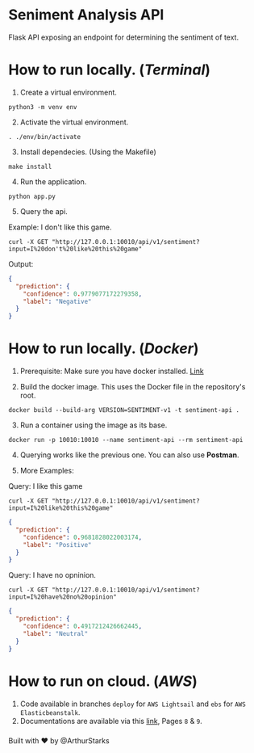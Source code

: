 # Seniment Analysis API

Flask API exposing an endpoint for determining the
sentiment of text.

# How to run locally. (**_Terminal_**)

1. Create a virtual environment.
```jupyter
python3 -m venv env
```


2. Activate the virtual environment.
```jupyter
. ./env/bin/activate
```


3. Install dependecies. (Using the Makefile)
```jupyter
make install
```


4. Run the application.
```jupyter
python app.py
```


5. Query the api.

Example: I don't like this game.
```jupyter
curl -X GET "http://127.0.0.1:10010/api/v1/sentiment?input=I%20don't%20like%20this%20game"
```

Output:
```json
{
  "prediction": {
    "confidence": 0.9779077172279358,
    "label": "Negative"
  }
}
```

# How to run locally. (**_Docker_**)

1. Prerequisite: Make sure you have docker installed. [Link](https://docs.docker.com/desktop/install/mac-install/)


2. Build the docker image. This uses the Docker file in the repository's root.
```jupyter
docker build --build-arg VERSION=SENTIMENT-v1 -t sentiment-api .
```


3. Run a container using the image as its base.
```jupyter
docker run -p 10010:10010 --name sentiment-api --rm sentiment-api
```


4. Querying works like the previous one. You can also use **Postman**.


5. More Examples:

Query: I like this game 

```jupyter
curl -X GET "http://127.0.0.1:10010/api/v1/sentiment?input=I%20like%20this%20game"
```
```json
{
  "prediction": {
    "confidence": 0.9681828022003174,
    "label": "Positive"
  }
}
```

Query: I have no opninion.
```jupyter
curl -X GET "http://127.0.0.1:10010/api/v1/sentiment?input=I%20have%20no%20opinion"
```

```json
{
  "prediction": {
    "confidence": 0.4917212426662445,
    "label": "Neutral"
  }
}
```


# How to run on cloud. (**_AWS_**)

1. Code available in branches `deploy` for `AWS Lightsail` and `ebs` for `AWS Elasticbeanstalk`.
2. Documentations are available via this [link](https://bit.ly/3Z00RlR), Pages `8` & `9`.


###

Built with ❤️ by @ArthurStarks
